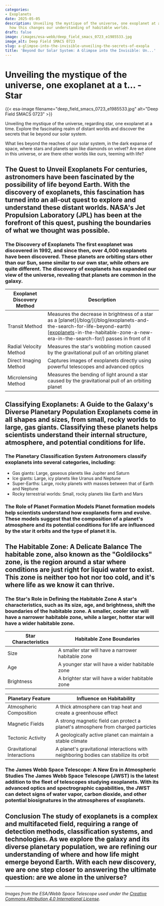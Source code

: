 ```yaml
---
categories:
- Exoplanets
date: 2025-05-05
description: Unveiling the mystique of the universe, one exoplanet at a time. Learn
  how this changes our understanding of habitable worlds.
draft: false
image: /images/esa-webb/deep_field_smacs_0723_e1985533.jpg
image_alt: Deep Field SMACS 0723
slug: a-glimpse-into-the-invisible-unveiling-the-secrets-of-exopla
title: 'Beyond Our Solar System: A Glimpse into the Invisible: Un...'
---
```


# Unveiling the mystique of the universe, one exoplanet at a t... - Star
{{< esa-image filename="deep_field_smacs_0723_e1985533.jpg" alt="Deep Field SMACS 0723" >}}



Unveiling the mystique of the universe, regarding star, one exoplanet at a time. Explore the fascinating realm of distant worlds and discover the secrets that lie beyond our solar system.

What lies beyond the reaches of our solar system, in the dark expanse of space, where stars and planets spin like diamonds on velvet? Are we alone in this universe, or are there other worlds like ours, teeming with life?

 ## The Quest to Unveil Exoplanets For centuries, astronomers have been fascinated by the possibility of life beyond Earth. With the discovery of exoplanets, this fascination has turned into an all-out quest to explore and understand these distant worlds. NASA's Jet Propulsion Laboratory (JPL) has been at the forefront of this quest, pushing the boundaries of what we thought was possible.

 ### The Discovery of Exoplanets The first exoplanet was discovered in 1992, and since then, over 4,000 exoplanets have been discovered. These planets are orbiting stars other than our Sun, some similar to our own star, while others are quite different. The discovery of exoplanets has expanded our view of the universe, revealing that planets are common in the galaxy.

 | Exoplanet Discovery Method | Description |
| --- | --- |
| Transit Method | Measures the decrease in brightness of a star as a [planet](/blog/](/blog/exoplanets-and-the-search-for-life-beyond-earth) [[exoplanets](/blog/the-cosmic-dance-of-exoplanets-and-habitable-zones)-in-the-habitable-zone-a-new-era-in-the-search-for/) passes in front of it |
| Radial Velocity Method | Measures the star's wobbling motion caused by the gravitational pull of an orbiting planet |
| Direct Imaging Method | Captures images of exoplanets directly using powerful telescopes and advanced optics |
| Microlensing Method | Measures the bending of light around a star caused by the gravitational pull of an orbiting planet | ### Detection Methods: A Closer Look Each detection method reveals different clues about a planet's size, orbit, and potential environment. The transit method, for example, can reveal a planet's size and orbit, while the radial velocity method can reveal a planet's mass and orbit. The direct imaging method can capture images of exoplanets, providing insights into their atmospheric composition and temperature.

 ## Classifying Exoplanets: A Guide to the Galaxy's Diverse Planetary Population Exoplanets come in all shapes and sizes, from small, rocky worlds to large, gas giants. Classifying these planets helps scientists understand their internal structure, atmosphere, and potential conditions for life.

 ### The Planetary Classification System Astronomers classify exoplanets into several categories, including:

  - Gas giants: Large, gaseous planets like Jupiter and Saturn
 - Ice giants: Large, icy planets like Uranus and Neptune
 - Super-Earths: Large, rocky planets with masses between that of Earth and Neptune
 - Rocky terrestrial worlds: Small, rocky planets like Earth and Mars
  ### The Role of Planet Formation Models Planet formation models help scientists understand how exoplanets form and evolve. These models suggest that the composition of a planet's atmosphere and its potential conditions for life are influenced by the star it orbits and the type of planet it is.

 ## The Habitable Zone: A Delicate Balance The habitable zone, also known as the "Goldilocks" zone, is the region around a star where conditions are just right for liquid water to exist. This zone is neither too hot nor too cold, and it's where life as we know it can thrive.

 ### The Star's Role in Defining the Habitable Zone A star's characteristics, such as its size, age, and brightness, shift the boundaries of the habitable zone. A smaller, cooler star will have a narrower habitable zone, while a larger, hotter star will have a wider habitable zone.

 | Star Characteristics | Habitable Zone Boundaries |
| --- | --- |
| Size | A smaller star will have a narrower habitable zone |
| Age | A younger star will have a wider habitable zone |
| Brightness | A brighter star will have a wider habitable zone | ### Planetary Features that Influence Habitability In addition to the star's characteristics, planetary features such as atmospheric composition, magnetic fields, tectonic activity, and gravitational interactions with neighboring bodies also influence habitability.

 | Planetary Feature | Influence on Habitability |
| --- | --- |
| Atmospheric Composition | A thick atmosphere can trap heat and create a greenhouse effect |
| Magnetic Fields | A strong magnetic field can protect a planet's atmosphere from charged particles |
| Tectonic Activity | A geologically active planet can maintain a stable climate |
| Gravitational Interactions | A planet's gravitational interactions with neighboring bodies can stabilize its orbit | ## The Tools of the Trade: Telescopes and Technology Astronomers rely on a range of telescopes and technologies to study exoplanets. From the Kepler Space Telescope to the James Webb Space Telescope, these instruments have revolutionized our understanding of the galaxy and its diverse planetary population.

 ### The James Webb Space Telescope: A New Era in Atmospheric Studies The James Webb Space Telescope (JWST) is the latest addition to the fleet of telescopes studying exoplanets. With its advanced optics and spectrographic capabilities, the JWST can detect signs of water vapor, carbon dioxide, and other potential biosignatures in the atmospheres of exoplanets.

 ## Conclusion The study of exoplanets is a complex and multifaceted field, requiring a range of detection methods, classification systems, and technologies. As we explore the galaxy and its diverse planetary population, we are refining our understanding of where and how life might emerge beyond Earth. With each new discovery, we are one step closer to answering the ultimate question: are we alone in the universe?

---

*Images from the ESA/Webb Space Telescope used under the [Creative Commons Attribution 4.0 International License](https://creativecommons.org/licenses/by/4.0).*